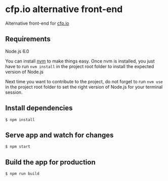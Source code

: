 # cfp.io alternative front-end

Alternative front-end for [cfp.io](http://cfp.io)

## Requirements

Node.js 6.0 

You can install [nvm](https://github.com/creationix/nvm#install-script) to make things easy.
Once nvm is installed, you just have to run `nvm install` in the project root folder to install the expected version of Node.js

Next time you want to contribute to the project, do not forget to run `nvm use` in the project root folder to set the
right version of Node.js for your terminal session.

## Install dependencies

```console
$ npm install
```

## Serve app and watch for changes

```console
$ npm start
```

## Build the app for production

```console
$ npm run build
```
